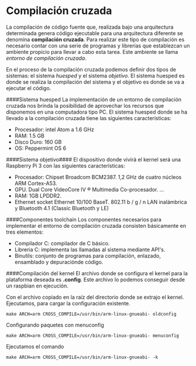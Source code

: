 Compilación cruzada
===================


La compilación de código fuente que, realizada bajo una arquitectura determinada genera código ejecutable para una arquitectura diferente se denomina **compilación cruzada**. Para realizar este tipo de compilación es necesario contar con una serie de programas y librerías que establezcan un ambiente propicio para llevar a cabo esta tarea. Este ambiente se llama *entorno de compilación cruzada*.

En el proceso de la compilación cruzada podemos definir dos tipos de sistemas: el sistema *huesped* y el sistema *objetivo*. El sistema huesped es donde se realiza la compilación del sistema y el objetivo es donde se va a ejecutar el código.

####Sistema huesped
La implementación de un entorno de compilación cruzada nos brinda la posibilidad de aprovechar los recursos que disponemos en una computadora tipo PC. El sistema huesped donde se ha llevado a la compilación cruzada tiene las siguientes características:
- Procesador: intel Atom a 1.6 GHz
- RAM: 1.5 GB
- Disco Duro: 160 GB
- OS: Peppermint OS 6

####Sistema objetivo####
El dispositivo donde vivirá el kernel será una Raspberry Pi 3 con las siguientes características:
- Procesador: Chipset Broadcom BCM2387. 1,2 GHz de cuatro núcleos ARM Cortex-A53.
- GPU. Dual Core VideoCore IV ® Multimedia Co-procesador. ...
- RAM: 1GB LPDDR2.
- Ethernet socket Ethernet 10/100 BaseT. 802.11 b / g / n LAN inalámbrica y Bluetooth 4.1 (Classic Bluetooth y LE)

####Componentes toolchain
Los componentes necesarios para implementar el entorno de compilación cruzada consisten básicamente en tres elementos:
- Compilador C: compilador de C básico.
- Libreria C: implementa las llamadas al sistema mediante API's.
- Binutils:  conjunto de programas para compilación, enlazado, ensamblado y depuraciónde código.

####Compilación del kernel
El archivo donde se configura el kernel para la plataforma deseada es **.config**. Este archivo lo podemos conseguir desde un raspbian en ejecución.

Con el archivo copiado en la raíz del directorio donde se extrajo el kernel. Ejecutamos, para cargar la configuración existente.

``
make ARCH=arm CROSS_COMPILE=/usr/bin/arm-linux-gnueabi- oldconfig
``

Configurando paquetes con menuconfig

`
make ARCH=arm CROSS_COMPILE=/usr/bin/arm-linux-gnueabi- menuconfig
`

Ejecutamos el comando

`
make ARCH=arm CROSS_COMPILE=/usr/bin/arm-linux-gnueabi- -k
` 
